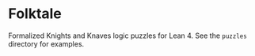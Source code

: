 # Folktale

Formalized Knights and Knaves logic puzzles for Lean 4.
See the `puzzles` directory for examples.
